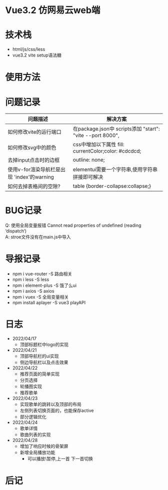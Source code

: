 # Vue3.2 仿网易云web端

# 技术栈
- html/js/css/less
- vue3.2 vite setup语法糖

# 使用方法

# 问题记录

|问题描述|解决方案|
|-----|-----|
| 如何修改vite的运行端口 | 在package.json中 scripts添加 "start": "vite --port 8000",|
| 如何修改svg中的颜色 | css中增加以下属性 fill: currentColor;color: #cdcdcd; |
| 去掉input点击时的边框 | outline: none; |
| 使用v-for渲染导航栏是出现 'index'的warning | elementui需要一个字符串,使用字符串拼接即可解决 |
| 如何去掉表格间的空隙? | table {border-collapse:collapse;} |

# BUG记录

Q: 使用全局变量报错 Cannot read properties of undefined (reading ‘dispatch‘)  
A: stroe文件没有在main.js中导入

# 导报记录
- npm i vue-router -S   路由相关
- npm i less -S         less
- npm i element-plus -S 饿了么ui
- npm i axios -S        axios
- npm i vuex -S         全局变量相关
- npm install aplayer -S vue3 playAPI

# 日志
- 2022/04/17
  - 顶部标题栏中logo的实现
- 2022/04/21
  - 顶部导航栏的ui实现
  - 侧边导航栏以及点击效果
- 2022/04/22
  - 推荐页面的简单实现
  - 分页选择
  - 轮播图实现
  - 推荐歌单
- 2022/04/23
  - 实现歌单的跳转以及顶部的布局
  - 左侧列表切换页面的，也能保存active
  - 部分逻辑优化 
- 2022/04/24
  - 歌单详情
  - 歌曲列表的实现
- 2022/04/28
  - 增加了响应时候的骨架屏
  - 新增全局播放功能
    - 可以播放\暂停,上一首 下一首切换
# 后记
